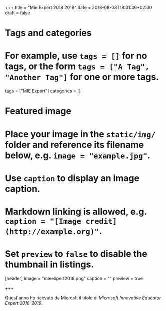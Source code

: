 +++
title = "Mie Expert 2018 2019"
date = 2018-08-08T18:01:46+02:00
draft = false

# Tags and categories
# For example, use `tags = []` for no tags, or the form `tags = ["A Tag", "Another Tag"]` for one or more tags.
tags = ["MIE Expert"]
categories = []

# Featured image
# Place your image in the `static/img/` folder and reference its filename below, e.g. `image = "example.jpg"`.
# Use `caption` to display an image caption.
#   Markdown linking is allowed, e.g. `caption = "[Image credit](http://example.org)"`.
# Set `preview` to `false` to disable the thumbnail in listings.
[header]
image = "mieexpert2018.png"
caption = ""
preview = true

+++

Quest'anno ho ricevuto da Microsft il titolo di _Microsoft Innovative Educator Expert 2018-2019_!
